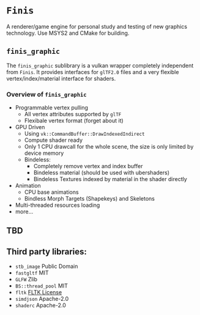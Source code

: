 # `Finis`

A renderer/game engine for personal study and testing of new graphics technology.
Use MSYS2 and CMake for building.

## `finis_graphic`
The `finis_graphic` sublibrary is a vulkan wrapper completely independent from `Finis`. It provides interfaces for `glTF2.0` files and a very flexible vertex/index/material interface for shaders.

### Overview of `finis_graphic`
- Programmable vertex pulling
    - All vertex attributes supported by `glTF`
    - Flexibale vertex format (forget about it)
- GPU Driven
    - Using `vk::CommandBuffer::DrawIndexedIndirect`
    - Compute shader ready
    - Only 1 CPU drawcall for the whole scene, the size is only limited by device memory
    - Bindeless:
        - Completely remove vertex and index buffer
        - Bindeless material (should be used with ubershaders)
        - Bindeless Textures indexed by material in the shader directly
- Animation
    - CPU base animations
    - Bindless Morph Targets (Shapekeys) and Skeletons
- Multi-threaded resources loading
- more...

## TBD

## Third party libraries:
- `stb_image` Public Domain
- `fastgltf` MIT
- `GLFW` Zlib
- `BS::thread_pool` MIT
- `fltk`  [FLTK License](https://github.com/fltk/fltk?tab=License-1-ov-file#readme)
- `simdjson` Apache-2.0
- `shaderc` Apache-2.0